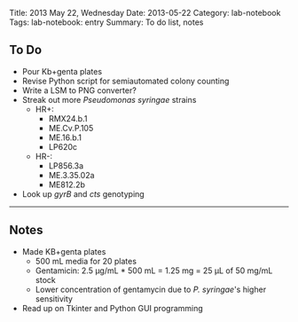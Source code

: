 Title: 2013 May 22, Wednesday
Date: 2013-05-22
Category: lab-notebook
Tags: lab-notebook: entry
Summary: To do list, notes

## To Do ##

- Pour Kb+genta plates
- Revise Python script for semiautomated colony counting
- Write a LSM to PNG converter?
- Streak out more _Pseudomonas syringae_ strains
    - HR+:
        - RMX24.b.1
        - ME.Cv.P.105
        - ME.16.b.1
        - LP620c
    - HR-:
        - LP856.3a
        - ME.3.35.02a
        - ME812.2b
- Look up _gyrB_ and _cts_ genotyping

***

## Notes ##

- Made KB+genta plates
	- 500 mL media for 20 plates
	- Gentamicin: 2.5 &micro;g/mL * 500 mL = 1.25 mg = 25 &micro;L of 50 mg/mL stock
	- Lower concentration of gentamycin due to _P. syringae_'s higher
	  sensitivity
- Read up on Tkinter and Python GUI programming 
